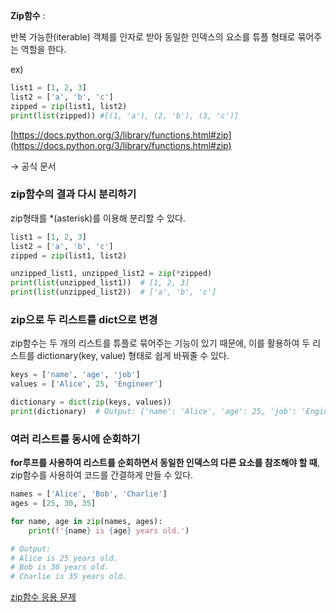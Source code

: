 **Zip함수** :

반복 가능한(iterable) 객체를 인자로 받아 동일한 인덱스의 요소를 튜플 형태로 묶어주는 역할을 한다.

ex)

```python
list1 = [1, 2, 3]
list2 = ['a', 'b', 'c']
zipped = zip(list1, list2)
print(list(zipped)) #[(1, 'a'), (2, 'b'), (3, 'c')]
```

[https://docs.python.org/3/library/functions.html#zip](https://docs.python.org/3/library/functions.html#zip)

→ 공식 문서

### zip함수의 결과 다시 분리하기

zip형태를 *(asterisk)를 이용해 분리할 수 있다.

```python
list1 = [1, 2, 3]
list2 = ['a', 'b', 'c']
zipped = zip(list1, list2)

unzipped_list1, unzipped_list2 = zip(*zipped)
print(list(unzipped_list1))  # [1, 2, 3]
print(list(unzipped_list2))  # ['a', 'b', 'c']
```

### zip으로 두 리스트를 dict으로 변경

zip함수는 두 개의 리스트를 튜플로 묶어주는 기능이 있기 때문에, 이를 활용하여 두 리스트를 dictionary(key, value) 형태로 쉽게 바꿔줄 수 있다.

```python
keys = ['name', 'age', 'job']
values = ['Alice', 25, 'Engineer']

dictionary = dict(zip(keys, values))
print(dictionary)  # Output: {'name': 'Alice', 'age': 25, 'job': 'Engineer'}
```

### 여러 리스트를 동시에 순회하기

**for루프를 사용하여 리스트를 순회하면서 동일한 인덱스의 다른 요소를 참조해야 할 때**, zip함수를 사용하여 코드를 간결하게 만들 수 있다.

```python
names = ['Alice', 'Bob', 'Charlie']
ages = [25, 30, 35]

for name, age in zip(names, ages):
    print(f'{name} is {age} years old.')

# Output:
# Alice is 25 years old.
# Bob is 30 years old.
# Charlie is 35 years old.
```

[zip함수 응용 문제](https://www.notion.so/qr-code-1b844dbcbb2480ba946dfc8b1b9b4912?pvs=21)